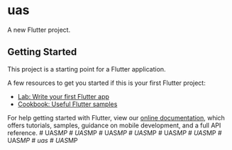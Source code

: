 # uas

A new Flutter project.

## Getting Started

This project is a starting point for a Flutter application.

A few resources to get you started if this is your first Flutter project:

- [Lab: Write your first Flutter app](https://flutter.dev/docs/get-started/codelab)
- [Cookbook: Useful Flutter samples](https://flutter.dev/docs/cookbook)

For help getting started with Flutter, view our
[online documentation](https://flutter.dev/docs), which offers tutorials,
samples, guidance on mobile development, and a full API reference.
#   U A S _ M P  
 #   U A S _ M P  
 #   U A S _ M P  
 #   U A S _ M P  
 #   U A S _ M P  
 #   U A S _ M P  
 #   U A S _ M P  
 #   u a s  
 #   U A S _ M P  
 